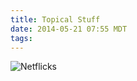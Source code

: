 ```yaml
---
title: Topical Stuff
date: 2014-05-21 07:55 MDT
tags:
---
```


<img src="/images/topical-stuff_manvsmagic.png" alt="Netflicks" />
